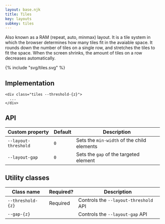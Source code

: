 ```yaml
---
layout: base.njk
title: Tiles
key: layouts
subkey: tiles
---
```


Also known as a RAM (repeat, auto, minmax) layout. It is a tile system in which the browser determines how many tiles fit in the avaiable space. It rounds down the number of tiles on a single row, and stretches the tiles to fit the space. When the screen shrinks, the amount of tiles on a row decreases automatically.

{% include "svg/tiles.svg" %}

## Implementation

```
<div class="tiles --threshold-{z}">
  ...
</div>
```

## API

<div>
  <table>
    <thead>
      <tr><th>Custom property</th><th>Default</th><th>Description</th></tr>
    </thead>
    <tbody>
      <tr><td><code>--layout-threshold</code></td><td><code>0</code></td><td>Sets the <code>min-width</code> of the child elements</tr>
      <tr><td><code>--layout-gap</code></td><td><code>0</code></td><td>Sets the <code>gap</code> of the targeted element</tr>
    </tbody>
  </table>
</div>

## Utility classes

<div>
  <table>
    <thead>
      <tr><th>Class name</th><th>Required?</th><th>Description</th></tr>
    </thead>
    <tbody>
      <tr><td><code>--threshold-{z}</code></td><td>Required</td><td>Controls the <code>--layout-threshold</code> API</tr>
      <tr><td><code>--gap-{z}</code></td><td></td><td>Controls the <code>--layout-gap</code> API</tr>
    </tbody>
  </table>
</div>
